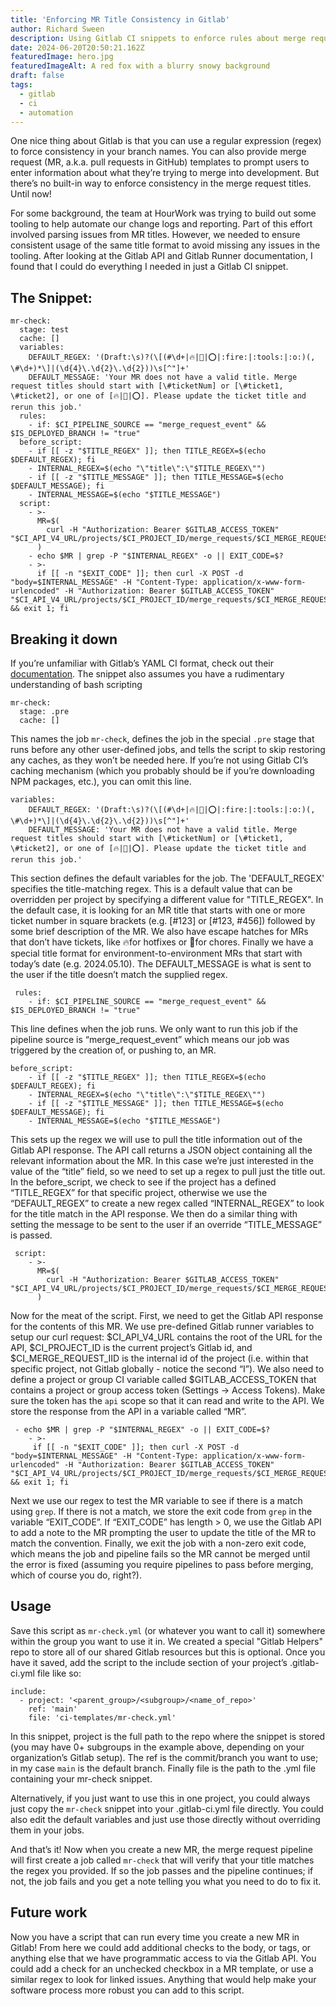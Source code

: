 ```yaml
---
title: 'Enforcing MR Title Consistency in Gitlab'
author: Richard Sween
description: Using Gitlab CI snippets to enforce rules about merge request formatting
date: 2024-06-20T20:50:21.162Z
featuredImage: hero.jpg
featuredImageAlt: A red fox with a blurry snowy background
draft: false
tags:
  - gitlab
  - ci
  - automation
---
```


One nice thing about Gitlab is that you can use a regular expression (regex) to force consistency in your branch names. You can also provide merge request (MR, a.k.a. pull requests in GitHub) templates to prompt users to enter information about what they’re trying to merge into development. But there’s no built-in way to enforce consistency in the merge request titles. Until now!

For some background, the team at HourWork was trying to build out some tooling to help automate our change logs and reporting. Part of this effort involved parsing issues from MR titles. However, we needed to ensure consistent usage of the same title format to avoid missing any issues in the tooling. After looking at the Gitlab API and Gitlab Runner documentation, I found that I could do everything I needed in just a Gitlab CI snippet.

## The Snippet:

```yaml{numberLines: true}
mr-check:
  stage: test
  cache: []
  variables:
    DEFAULT_REGEX: '(Draft:\s)?(\[(#\d+|🔥|🔧|⭕|:fire:|:tools:|:o:)(, \#\d+)*\]|(\d{4}\.\d{2}\.\d{2}))\s[^"]+'
    DEFAULT_MESSAGE: 'Your MR does not have a valid title. Merge request titles should start with [\#ticketNum] or [\#ticket1, \#ticket2], or one of [🔥|🔧|⭕]. Please update the ticket title and rerun this job.'
  rules:
    - if: $CI_PIPELINE_SOURCE == "merge_request_event" && $IS_DEPLOYED_BRANCH != "true"
  before_script:
    - if [[ -z "$TITLE_REGEX" ]]; then TITLE_REGEX=$(echo $DEFAULT_REGEX); fi
    - INTERNAL_REGEX=$(echo "\"title\":\"$TITLE_REGEX\"")
    - if [[ -z "$TITLE_MESSAGE" ]]; then TITLE_MESSAGE=$(echo $DEFAULT_MESSAGE); fi
    - INTERNAL_MESSAGE=$(echo "$TITLE_MESSAGE")
  script:
    - >-
      MR=$(
        curl -H "Authorization: Bearer $GITLAB_ACCESS_TOKEN" "$CI_API_V4_URL/projects/$CI_PROJECT_ID/merge_requests/$CI_MERGE_REQUEST_IID"
      )
    - echo $MR | grep -P "$INTERNAL_REGEX" -o || EXIT_CODE=$?
    - >-
      if [[ -n "$EXIT_CODE" ]]; then curl -X POST -d "body=$INTERNAL_MESSAGE" -H "Content-Type: application/x-www-form-urlencoded" -H "Authorization: Bearer $GITLAB_ACCESS_TOKEN" "$CI_API_V4_URL/projects/$CI_PROJECT_ID/merge_requests/$CI_MERGE_REQUEST_IID/notes" && exit 1; fi
```

## Breaking it down

If you’re unfamiliar with Gitlab’s YAML CI format, check out their [documentation](https://docs.gitlab.com/ee/ci/yaml/). The snippet also assumes you have a rudimentary understanding of bash scripting

```yaml{numberLines: true}
mr-check:
  stage: .pre
  cache: []
```

This names the job `mr-check`, defines the job in the special `.pre` stage that runs before any other user-defined jobs, and tells the script to skip restoring any caches, as they won’t be needed here. If you’re not using Gitlab CI’s caching mechanism (which you probably should be if you’re downloading NPM packages, etc.), you can omit this line.

```yaml{numberLines: 4}
variables:
    DEFAULT_REGEX: '(Draft:\s)?(\[(#\d+|🔥|🔧|⭕|:fire:|:tools:|:o:)(, \#\d+)*\]|(\d{4}\.\d{2}\.\d{2}))\s[^"]+'
    DEFAULT_MESSAGE: 'Your MR does not have a valid title. Merge request titles should start with [\#ticketNum] or [\#ticket1, \#ticket2], or one of [🔥|🔧|⭕]. Please update the ticket title and rerun this job.'
```

This section defines the default variables for the job. The 'DEFAULT_REGEX' specifies the title-matching regex. This is a default value that can be overridden per project by specifying a different value for "TITLE_REGEX". In the default case, it is looking for an MR title that starts with one or more ticket number in square brackets (e.g. [#123] or [#123, #456]) followed by some brief description of the MR. We also have escape hatches for MRs that don’t have tickets, like 🔥for hotfixes or 🔧for chores. Finally we have a special title format for environment-to-environment MRs that start with today’s date (e.g. 2024.05.10). The DEFAULT_MESSAGE is what is sent to the user if the title doesn’t match the supplied regex.

```yaml{numberLines: 7}
 rules:
    - if: $CI_PIPELINE_SOURCE == "merge_request_event" && $IS_DEPLOYED_BRANCH != "true"
```

This line defines when the job runs. We only want to run this job if the pipeline source is “merge_request_event” which means our job was triggered by the creation of, or pushing to, an MR.

```yaml{numberLines: 9}
before_script:
    - if [[ -z "$TITLE_REGEX" ]]; then TITLE_REGEX=$(echo $DEFAULT_REGEX); fi
    - INTERNAL_REGEX=$(echo "\"title\":\"$TITLE_REGEX\"")
    - if [[ -z "$TITLE_MESSAGE" ]]; then TITLE_MESSAGE=$(echo $DEFAULT_MESSAGE); fi
    - INTERNAL_MESSAGE=$(echo "$TITLE_MESSAGE")
```

This sets up the regex we will use to pull the title information out of the Gitlab API response. The API call returns a JSON object containing all the relevant information about the MR. In this case we’re just interested in the value of the “title” field, so we need to set up a regex to pull just the title out. In the before_script, we check to see if the project has a defined “TITLE_REGEX” for that specific project, otherwise we use the “DEFAULT_REGEX” to create a new regex called “INTERNAL_REGEX” to look for the title match in the API response. We then do a similar thing with setting the message to be sent to the user if an override “TITLE_MESSAGE” is passed.

```yaml{numberLines: 14}
 script:
    - >-
      MR=$(
        curl -H "Authorization: Bearer $GITLAB_ACCESS_TOKEN" "$CI_API_V4_URL/projects/$CI_PROJECT_ID/merge_requests/$CI_MERGE_REQUEST_IID"
      )
```

Now for the meat of the script. First, we need to get the Gitlab API response for the contents of this MR. We use pre-defined Gitlab runner variables to setup our curl request: $CI_API_V4_URL contains the root of the URL for the API, $CI_PROJECT_ID is the current project’s Gitlab id, and $CI_MERGE_REQUEST_IID is the internal id of the project (i.e. within that specific project, not Gitlab globally - notice the second “I”). We also need to define a project or group CI variable called $GITLAB_ACCESS_TOKEN that contains a project or group access token (Settings -> Access Tokens). Make sure the token has the `api` scope so that it can read and write to the API. We store the response from the API in a variable called “MR”.

```yaml{numberLines: 19}
 - echo $MR | grep -P "$INTERNAL_REGEX" -o || EXIT_CODE=$?
    - >-
     if [[ -n "$EXIT_CODE" ]]; then curl -X POST -d "body=$INTERNAL_MESSAGE" -H "Content-Type: application/x-www-form-urlencoded" -H "Authorization: Bearer $GITLAB_ACCESS_TOKEN" "$CI_API_V4_URL/projects/$CI_PROJECT_ID/merge_requests/$CI_MERGE_REQUEST_IID/notes" && exit 1; fi
```

Next we use our regex to test the MR variable to see if there is a match using `grep`. If there is not a match, we store the exit code from `grep` in the variable “EXIT_CODE”. If “EXIT_CODE” has length > 0, we use the Gitlab API to add a note to the MR prompting the user to update the title of the MR to match the convention. Finally, we exit the job with a non-zero exit code, which means the job and pipeline fails so the MR cannot be merged until the error is fixed (assuming you require pipelines to pass before merging, which of course you do, right?).

## Usage

Save this script as `mr-check.yml` (or whatever you want to call it) somewhere within the group you want to use it in. We created a special "Gitlab Helpers" repo to store all of our shared Gitlab resources but this is optional. Once you have it saved, add the script to the include section of your project’s .gitlab-ci.yml file like so:

```yaml{numberLines: true}
include:
  - project: '<parent_group>/<subgroup>/<name_of_repo>'
    ref: 'main'
    file: 'ci-templates/mr-check.yml'
```

In this snippet, project is the full path to the repo where the snippet is stored (you may have 0+ subgroups in the example above, depending on your organization’s Gitlab setup). The ref is the commit/branch you want to use; in my case `main` is the default branch. Finally file is the path to the .yml file containing your mr-check snippet.

Alternatively, if you just want to use this in one project, you could always just copy the `mr-check` snippet into your .gitlab-ci.yml file directly. You could also edit the default variables and just use those directly without overriding them in your jobs.

And that’s it! Now when you create a new MR, the merge request pipeline will first create a job called `mr-check` that will verify that your title matches the regex you provided. If so the job passes and the pipeline continues; if not, the job fails and you get a note telling you what you need to do to fix it.

## Future work

Now you have a script that can run every time you create a new MR in Gitlab! From here we could add additional checks to the body, or tags, or anything else that we have programmatic access to via the Gitlab API. You could add a check for an unchecked checkbox in a MR template, or use a similar regex to look for linked issues. Anything that would help make your software process more robust you can add to this script.
